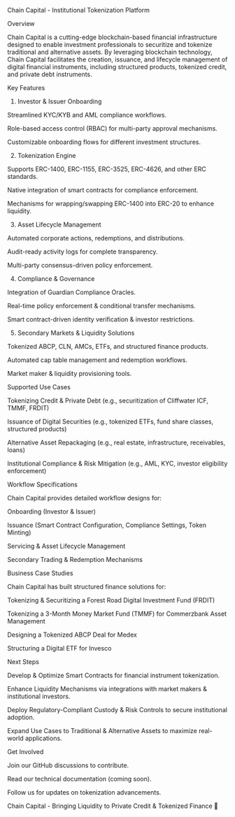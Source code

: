 Chain Capital - Institutional Tokenization Platform

Overview

Chain Capital is a cutting-edge blockchain-based financial infrastructure designed to enable investment professionals to securitize and tokenize traditional and alternative assets. By leveraging blockchain technology, Chain Capital facilitates the creation, issuance, and lifecycle management of digital financial instruments, including structured products, tokenized credit, and private debt instruments.

Key Features

1. Investor & Issuer Onboarding

Streamlined KYC/KYB and AML compliance workflows.

Role-based access control (RBAC) for multi-party approval mechanisms.

Customizable onboarding flows for different investment structures.

2. Tokenization Engine

Supports ERC-1400, ERC-1155, ERC-3525, ERC-4626, and other ERC standards.

Native integration of smart contracts for compliance enforcement.

Mechanisms for wrapping/swapping ERC-1400 into ERC-20 to enhance liquidity.

3. Asset Lifecycle Management

Automated corporate actions, redemptions, and distributions.

Audit-ready activity logs for complete transparency.

Multi-party consensus-driven policy enforcement.

4. Compliance & Governance

Integration of Guardian Compliance Oracles.

Real-time policy enforcement & conditional transfer mechanisms.

Smart contract-driven identity verification & investor restrictions.

5. Secondary Markets & Liquidity Solutions

Tokenized ABCP, CLN, AMCs, ETFs, and structured finance products.

Automated cap table management and redemption workflows.

Market maker & liquidity provisioning tools.

Supported Use Cases

Tokenizing Credit & Private Debt (e.g., securitization of Cliffwater ICF, TMMF, FRDIT)

Issuance of Digital Securities (e.g., tokenized ETFs, fund share classes, structured products)

Alternative Asset Repackaging (e.g., real estate, infrastructure, receivables, loans)

Institutional Compliance & Risk Mitigation (e.g., AML, KYC, investor eligibility enforcement)

Workflow Specifications

Chain Capital provides detailed workflow designs for:

Onboarding (Investor & Issuer)

Issuance (Smart Contract Configuration, Compliance Settings, Token Minting)

Servicing & Asset Lifecycle Management

Secondary Trading & Redemption Mechanisms

Business Case Studies

Chain Capital has built structured finance solutions for:

Tokenizing & Securitizing a Forest Road Digital Investment Fund (FRDIT)

Tokenizing a 3-Month Money Market Fund (TMMF) for Commerzbank Asset Management

Designing a Tokenized ABCP Deal for Medex

Structuring a Digital ETF for Invesco

Next Steps

Develop & Optimize Smart Contracts for financial instrument tokenization.

Enhance Liquidity Mechanisms via integrations with market makers & institutional investors.

Deploy Regulatory-Compliant Custody & Risk Controls to secure institutional adoption.

Expand Use Cases to Traditional & Alternative Assets to maximize real-world applications.

Get Involved

Join our GitHub discussions to contribute.

Read our technical documentation (coming soon).

Follow us for updates on tokenization advancements.

Chain Capital - Bringing Liquidity to Private Credit & Tokenized Finance 🚀

